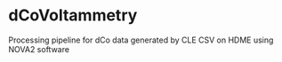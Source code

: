 # dCoVoltammetry
Processing pipeline for dCo data generated by CLE CSV on HDME using NOVA2 software

